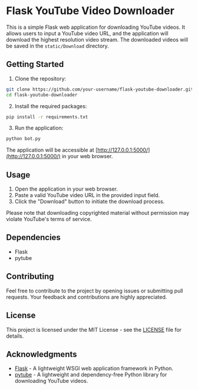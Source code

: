 # Flask YouTube Video Downloader

This is a simple Flask web application for downloading YouTube videos. It allows users to input a YouTube video URL, and the application will download the highest resolution video stream. The downloaded videos will be saved in the `static/Download` directory.

## Getting Started

1. Clone the repository:

```bash
git clone https://github.com/your-username/flask-youtube-downloader.git
cd flask-youtube-downloader
```

2. Install the required packages:

```bash
pip install -r requirements.txt
```

3. Run the application:

```bash
python bot.py
```

The application will be accessible at [http://127.0.0.1:5000/](http://127.0.0.1:5000/) in your web browser.

## Usage

1. Open the application in your web browser.
2. Paste a valid YouTube video URL in the provided input field.
3. Click the "Download" button to initiate the download process.

Please note that downloading copyrighted material without permission may violate YouTube's terms of service.

## Dependencies

- Flask
- pytube

## Contributing

Feel free to contribute to the project by opening issues or submitting pull requests. Your feedback and contributions are highly appreciated.

## License

This project is licensed under the MIT License - see the [LICENSE](LICENSE) file for details.

## Acknowledgments

- [Flask](https://flask.palletsprojects.com/) - A lightweight WSGI web application framework in Python.
- [pytube](https://github.com/pytube/pytube) - A lightweight and dependency-free Python library for downloading YouTube videos.
